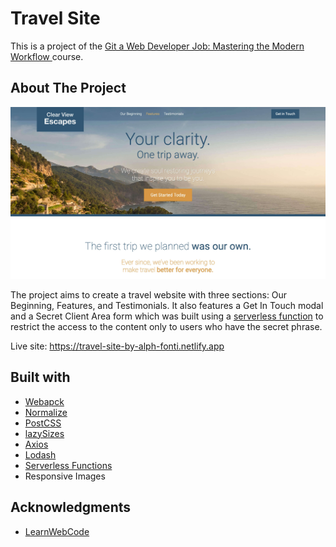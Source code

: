 # Travel Site

This is a project of the [Git a Web Developer Job: Mastering the Modern Workflow ](https://www.udemy.com/course/git-a-web-developer-job-mastering-the-modern-workflow) course.

## About The Project

![Travel Site screenshot](./screenshot.jpg)

The project aims to create a travel website with three sections: Our Beginning, Features, and Testimonials. It also features a Get In Touch modal and a Secret Client Area form which was built using a [serverless function](https://www.netlify.com/blog/intro-to-serverless-functions/) to restrict the access to the content only to users who have the secret phrase.

Live site: https://travel-site-by-alph-fonti.netlify.app

## Built with

- [Webapck](https://webpack.js.org/)
- [Normalize](https://necolas.github.io/normalize.css/)
- [PostCSS](https://postcss.org/)
- [lazySizes](https://afarkas.github.io/lazysizes/index.html)
- [Axios](https://axios-http.com/docs/intro)
- [Lodash](https://lodash.com/)
- [Serverless Functions](https://docs.netlify.com/functions/overview/)
- Responsive Images

## Acknowledgments

- [LearnWebCode](https://www.youtube.com/user/LearnWebCode)
